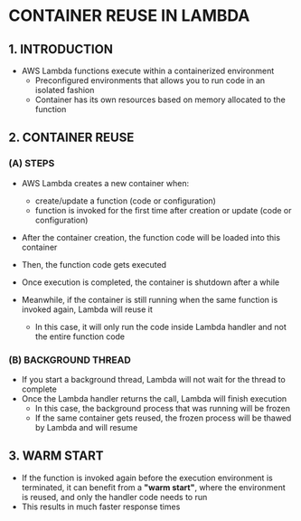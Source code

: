 # CONTAINER REUSE IN LAMBDA

## 1. INTRODUCTION

- AWS Lambda functions execute within a containerized environment
  - Preconfigured environments that allows you to run code in an isolated fashion
  - Container has its own resources based on memory allocated to the function

## 2. CONTAINER REUSE

### (A) STEPS

- AWS Lambda creates a new container when:
  - create/update a function (code or configuration)
  - function is invoked for the first time after creation or update (code or configuration)

- After the container creation, the function code will be loaded into this container
- Then, the function code gets executed
- Once execution is completed, the container is shutdown after a while
- Meanwhile, if the container is still running when the same function is invoked again, Lambda will reuse it
  - In this case, it will only run the code inside Lambda handler and not the entire function code

### (B) BACKGROUND THREAD

- If you start a background thread, Lambda will not wait for the thread to complete
- Once the Lambda handler returns the call, Lambda will finish execution
  - In this case, the background process that was running will be frozen
  - If the same container gets reused, the frozen process will be thawed by Lambda and will resume

## 3. WARM START

-  If the function is invoked again before the execution environment is terminated, it can benefit from a <strong>"warm start"</strong>, where the environment is reused, and only the handler code needs to run
- This results in much faster response times
